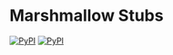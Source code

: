 # Marshmallow Stubs
[![PyPI](https://img.shields.io/badge/pypi-0.1-orange.svg)](https://pypi.org/project/Marshmallow-Stubs/) [![PyPI](https://img.shields.io/badge/python-3-blue.svg)](https://pypi.org/project/Marshmallow-Stubs/)
